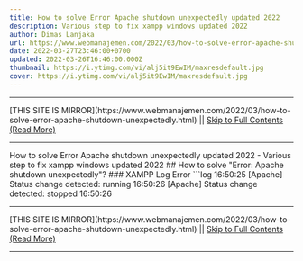 ```yaml
---
title: How to solve Error Apache shutdown unexpectedly updated 2022
description: Various step to fix xampp windows updated 2022
author: Dimas Lanjaka
url: https://www.webmanajemen.com/2022/03/how-to-solve-error-apache-shutdown-unexpectedly.html
date: 2022-03-27T23:46:00+0700
updated: 2022-03-26T16:46:00.000Z
thumbnail: https://i.ytimg.com/vi/alj5it9EwIM/maxresdefault.jpg
cover: https://i.ytimg.com/vi/alj5it9EwIM/maxresdefault.jpg
---
```


<hr/> [THIS SITE IS MIRROR](https://www.webmanajemen.com/2022/03/how-to-solve-error-apache-shutdown-unexpectedly.html) || <a href="https://www.webmanajemen.com/2022/03/how-to-solve-error-apache-shutdown-unexpectedly.html" rel="follow" class="button" id="read-more">Skip to Full Contents (Read More)</a> <hr/> How to solve Error Apache shutdown unexpectedly updated 2022 - Various step to fix xampp windows updated 2022 ## How to solve "Error: Apache shutdown unexpectedly"?
### XAMPP Log Error
```log
16:50:25  [Apache]     Status change detected: running
16:50:26  [Apache]     Status change detected: stopped
16:50:26 <hr/> [THIS SITE IS MIRROR](https://www.webmanajemen.com/2022/03/how-to-solve-error-apache-shutdown-unexpectedly.html) || <a href="https://www.webmanajemen.com/2022/03/how-to-solve-error-apache-shutdown-unexpectedly.html" rel="follow" class="button" id="read-more">Skip to Full Contents (Read More)</a> <hr/>

<script>
    if (location.host.includes('dimaslanjaka12')) {
      location.replace('https://www.webmanajemen.com/2022/03/how-to-solve-error-apache-shutdown-unexpectedly.html');
    }
  </script>